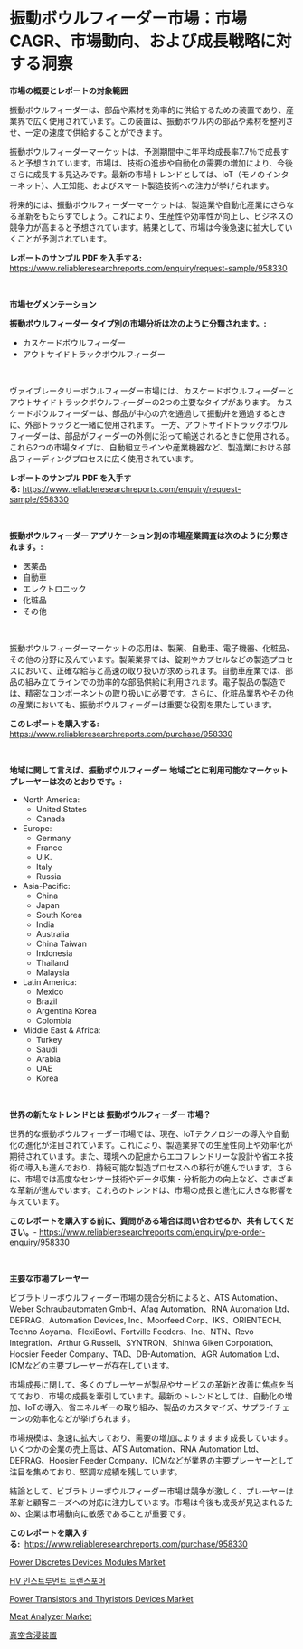 <p><h1>振動ボウルフィーダー市場：市場CAGR、市場動向、および成長戦略に対する洞察</h1></p><p><strong>市場の概要とレポートの対象範囲</strong></p>
<p><p>振動ボウルフィーダーは、部品や素材を効率的に供給するための装置であり、産業界で広く使用されています。この装置は、振動ボウル内の部品や素材を整列させ、一定の速度で供給することができます。</p><p>振動ボウルフィーダーマーケットは、予測期間中に年平均成長率7.7％で成長すると予想されています。市場は、技術の進歩や自動化の需要の増加により、今後さらに成長する見込みです。最新の市場トレンドとしては、IoT（モノのインターネット）、人工知能、およびスマート製造技術への注力が挙げられます。</p><p>将来的には、振動ボウルフィーダーマーケットは、製造業や自動化産業にさらなる革新をもたらすでしょう。これにより、生産性や効率性が向上し、ビジネスの競争力が高まると予想されています。結果として、市場は今後急速に拡大していくことが予測されています。</p></p>
<p><strong>レポートのサンプル PDF を入手する:</strong> <a href="https://www.reliableresearchreports.com/enquiry/request-sample/958330">https://www.reliableresearchreports.com/enquiry/request-sample/958330</a></p>
<p>&nbsp;</p>
<p><strong>市場セグメンテーション</strong></p>
<p><strong>振動ボウルフィーダー タイプ別の市場分析は次のように分類されます。:</strong></p>
<p><ul><li>カスケードボウルフィーダー</li><li>アウトサイドトラックボウルフィーダー</li></ul></p>
<p>&nbsp;</p>
<p><p>ヴァイブレータリーボウルフィーダー市場には、カスケードボウルフィーダーとアウトサイドトラックボウルフィーダーの2つの主要なタイプがあります。 カスケードボウルフィーダーは、部品が中心の穴を通過して振動弁を通過するときに、外部トラックと一緒に使用されます。 一方、アウトサイドトラックボウルフィーダーは、部品がフィーダーの外側に沿って輸送されるときに使用される。 これら2つの市場タイプは、自動組立ラインや産業機器など、製造業における部品フィーディングプロセスに広く使用されています。</p></p>
<p><strong>レポートのサンプル PDF を入手する:</strong>&nbsp;<a href="https://www.reliableresearchreports.com/enquiry/request-sample/958330">https://www.reliableresearchreports.com/enquiry/request-sample/958330</a></p>
<p>&nbsp;</p>
<p><strong> 振動ボウルフィーダー アプリケーション別の市場産業調査は次のように分類されます。:</strong></p>
<p><ul><li>医薬品</li><li>自動車</li><li>エレクトロニック</li><li>化粧品</li><li>その他</li></ul></p>
<p>&nbsp;</p>
<p><p>振動ボウルフィーダーマーケットの応用は、製薬、自動車、電子機器、化粧品、その他の分野に及んでいます。製薬業界では、錠剤やカプセルなどの製造プロセスにおいて、正確な給与と高速の取り扱いが求められます。自動車産業では、部品の組み立てラインでの効率的な部品供給に利用されます。電子製品の製造では、精密なコンポーネントの取り扱いに必要です。さらに、化粧品業界やその他の産業においても、振動ボウルフィーダーは重要な役割を果たしています。</p></p>
<p><strong>このレポートを購入する:</strong>&nbsp; <a href="https://www.reliableresearchreports.com/purchase/958330">https://www.reliableresearchreports.com/purchase/958330</a></p>
<p>&nbsp;</p>
<p><strong>地域に関して言えば、振動ボウルフィーダー 地域ごとに利用可能なマーケットプレーヤーは次のとおりです。:</strong></p>
<p><ul>
    <li>
        North America:
        <ul>
            <li>United States</li>
            <li>Canada</li>
        </ul>
    </li>
    <li>
        Europe:
        <ul>
            <li>Germany</li>
            <li>France</li>
            <li>U.K.</li>
            <li>Italy</li>
            <li>Russia</li>
        </ul>
    </li>
    <li>
        Asia-Pacific:
        <ul>
            <li>China</li>
            <li>Japan</li>
            <li>South Korea</li>
            <li>India</li>
            <li>Australia</li>
            <li>China Taiwan</li>
            <li>Indonesia</li>
            <li>Thailand</li>
            <li>Malaysia</li>
        </ul>
    </li>
    <li>
        Latin America:
        <ul>
            <li>Mexico</li>
            <li>Brazil</li>
            <li>Argentina Korea</li>
            <li>Colombia</li>
        </ul>
    </li>
    <li>
        Middle East & Africa:
        <ul>
            <li>Turkey</li>
            <li>Saudi</li>
            <li>Arabia</li>
            <li>UAE</li>
            <li>Korea</li>
        </ul>
    </li>
    </ul></p>
<p>&nbsp;</p>
<p><strong>世界の新たなトレンドとは 振動ボウルフィーダー 市場？</strong></p>
<p><p>世界的な振動ボウルフィーダー市場では、現在、IoTテクノロジーの導入や自動化の進化が注目されています。これにより、製造業界での生産性向上や効率化が期待されています。また、環境への配慮からエコフレンドリーな設計や省エネ技術の導入も進んでおり、持続可能な製造プロセスへの移行が進んでいます。さらに、市場では高度なセンサー技術やデータ収集・分析能力の向上など、さまざまな革新が進んでいます。これらのトレンドは、市場の成長と進化に大きな影響を与えています。</p></p>
<p><strong>このレポートを購入する前に、質問がある場合は問い合わせるか、共有してください。</strong>- <a href="https://www.reliableresearchreports.com/enquiry/pre-order-enquiry/958330">https://www.reliableresearchreports.com/enquiry/pre-order-enquiry/958330</a></p>
<p>&nbsp;</p>
<p><strong>主要な市場プレーヤー</strong></p>
<p><p>ビブラトリーボウルフィーダー市場の競合分析によると、ATS Automation、Weber Schraubautomaten GmbH、Afag Automation、RNA Automation Ltd、DEPRAG、Automation Devices, Inc、Moorfeed Corp、IKS、ORIENTECH、Techno Aoyama、FlexiBowl、Fortville Feeders、Inc、NTN、Revo Integration、Arthur G.Russell、SYNTRON、Shinwa Giken Corporation、Hoosier Feeder Company、TAD、DB-Automation、AGR Automation Ltd、ICMなどの主要プレーヤーが存在しています。</p><p>市場成長に関して、多くのプレーヤーが製品やサービスの革新と改善に焦点を当てており、市場の成長を牽引しています。最新のトレンドとしては、自動化の増加、IoTの導入、省エネルギーの取り組み、製品のカスタマイズ、サプライチェーンの効率化などが挙げられます。</p><p>市場規模は、急速に拡大しており、需要の増加によりますます成長しています。いくつかの企業の売上高は、ATS Automation、RNA Automation Ltd、DEPRAG、Hoosier Feeder Company、ICMなどが業界の主要プレーヤーとして注目を集めており、堅調な成績を残しています。</p><p>結論として、ビブラトリーボウルフィーダー市場は競争が激しく、プレーヤーは革新と顧客ニーズへの対応に注力しています。市場は今後も成長が見込まれるため、企業は市場動向に敏感であることが重要です。</p></p>
<p><strong>このレポートを購入する:</strong>&nbsp;&nbsp;<a href="https://www.reliableresearchreports.com/purchase/958330">https://www.reliableresearchreports.com/purchase/958330</a></p>
<p><p><a href="https://github.com/gdfhhhj/Market-Research-Report-List-3/blob/main/power-discretes-devices-modules-market.md">Power Discretes Devices Modules Market</a></p><p><a href="https://github.com/Howaoole34545/Market-Research-Report-List-1/blob/main/761294314406.md">HV 인스트루먼트 트랜스포머</a></p><p><a href="https://github.com/julyju69/Market-Research-Report-List-2/blob/main/power-transistors-and-thyristors-devices-market.md">Power Transistors and Thyristors Devices Market</a></p><p><a href="https://view.publitas.com/reportprime-1/meat-analyzer-market-offer-valuable-insights-into-market-size-market-share-market-trends-and-projections-spanning-from-2024-to-2031/">Meat Analyzer Market</a></p><p><a href="https://github.com/CloydAbbott2023/Market-Research-Report-List-1/blob/main/291198215742.md">真空含浸装置</a></p></p>
